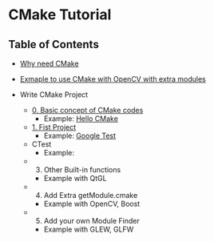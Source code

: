 # CMake Tutorial

## Table of Contents

* [Why need CMake](0.%20Overview/)

* [Exmaple to use CMake with OpenCV with extra modules](1.%20Use/)

* Write CMake Project
  * [0. Basic concept of CMake codes](2.%20Write/00%20Basic%20Concept/)
    * Example: [Hello CMake](https://github.com/sidneyniuhtc/00HelloCMake.git)
  * [1. Fist Project](2.%20Write/01%20Fist%20Project/)
    * Example: [Google Test](https://github.com/sidneyniuhtc/01FirstProject)
  * CTest
    * Example: 
  * 3. Other Built-in functions
    * Example with QtGL
  * 4. Add Extra getModule.cmake
    * Example with OpenCV, Boost
  * 5. Add your own Module Finder
    * Example with GLEW, GLFW
